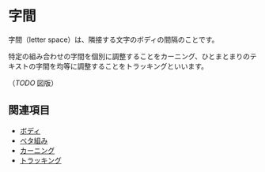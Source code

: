 # 字間

字間（letter space）は、隣接する文字のボディの間隔のことです。

特定の組み合わせの字間を個別に調整することをカーニング、ひとまとまりのテキストの字間を均等に調整することをトラッキングといいます。

（*TODO* 図版）

## 関連項目

- [ボディ](./body.md)
- [ベタ組み](./betagumi.md)
- [カーニング](./kerning.md)
- [トラッキング](./tracking.md)
